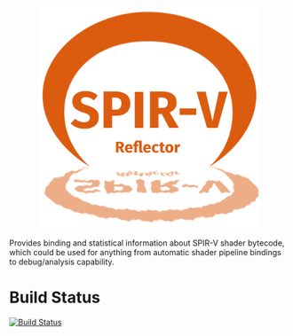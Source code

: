 <p align="center"><img src="icon.png" width="400px" height="400px"/></p>

Provides binding and statistical information about SPIR-V shader bytecode, which could be used for anything from automatic shader pipeline bindings to debug/analysis capability.

# Build Status
[![Build Status](https://dev.azure.com/jyarwood/SpirvReflector/_apis/build/status%2FSpirvReflector-CI?branchName=Release)](https://dev.azure.com/jyarwood/SpirvReflector/_build/latest?definitionId=6&branchName=Release)
